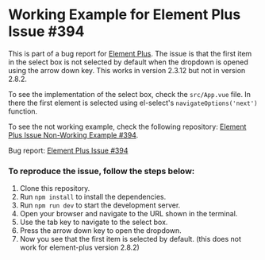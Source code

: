 # Working Example for Element Plus Issue #394

This is part of a bug report for [Element Plus](https://github.com/element-plus/element-plus). The issue is that the first item in the select box is not selected by default when the dropdown is opened using the arrow down key. This works in version 2.3.12 but not in version 2.8.2.  

To see the implementation of the select box, check the `src/App.vue` file.
In there the first element is selected using el-select's `navigateOptions('next')` function.

To see the not working example, check the following repository: [Element Plus Issue Non-Working Example #394]().

Bug report: [Element Plus Issue #394]()

### To reproduce the issue, follow the steps below:
1. Clone this repository.
2. Run `npm install` to install the dependencies.
3. Run `npm run dev` to start the development server.
4. Open your browser and navigate to the URL shown in the terminal.
5. Use the tab key to navigate to the select box.
6. Press the arrow down key to open the dropdown.
7. Now you see that the first item is selected by default. (this does not work for element-plus version 2.8.2)